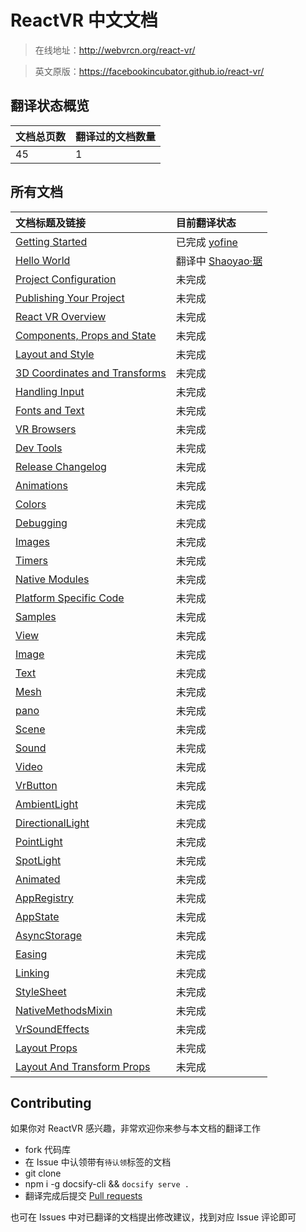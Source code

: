 # ReactVR 中文文档

> 在线地址：http://webvrcn.org/react-vr/

> 英文原版：https://facebookincubator.github.io/react-vr/

## 翻译状态概览

|  文档总页数 | 翻译过的文档数量 |
| :------| :------ |
| 45 | 1 |

## 所有文档

|  文档标题及链接 | 目前翻译状态 |
| :-------------- | :----------- |
| [Getting Started](http://webvrcn.org/react-vr/#/getting-started) |  已完成 [yofine](https://github.com/yofine) |
| [Hello World](http://webvrcn.org/react-vr/#/hello-world) |   翻译中 [Shaoyao·琚](https://github.com/juzhiyuan) |
| [Project Configuration](http://webvrcn.org/react-vr/#/project-configuration) |  未完成 |
| [Publishing Your Project](http://webvrcn.org/react-vr/#/publishing) |  未完成 |
| [React VR Overview](http://webvrcn.org/react-vr/#/react-vroverview) |  未完成 |
| [Components, Props and State](http://webvrcn.org/react-vr/#/components-props-and-state) |  未完成 |
| [Layout and Style](http://webvrcn.org/react-vr/#/layout-and-style) |  未完成 |
| [3D Coordinates and Transforms](http://webvrcn.org/react-vr/#/3dcoordinates-and-transforms) |  未完成 |
| [Handling Input](http://webvrcn.org/react-vr/#/input) |  未完成 |
| [Fonts and Text](http://webvrcn.org/react-vr/#/fonts) |  未完成 |
| [VR Browsers](http://webvrcn.org/react-vr/#/vrbrowsers) |  未完成 |
| [Dev Tools](http://webvrcn.org/react-vr/#/dev-tools) |  未完成 |
| [Release Changelog](http://webvrcn.org/react-vr/#/release-change-log) |  未完成 |
| [Animations](http://webvrcn.org/react-vr/#/animations) |  未完成 |
| [Colors](http://webvrcn.org/react-vr/#/colors) |  未完成 |
| [Debugging](http://webvrcn.org/react-vr/#/debugging) |  未完成 |
| [Images](http://webvrcn.org/react-vr/#/images) |  未完成 |
| [Timers](http://webvrcn.org/react-vr/#/timers) |  未完成 |
| [Native Modules](http://webvrcn.org/react-vr/#/native-modules) |  未完成 |
| [Platform Specific Code](http://webvrcn.org/react-vr/#/platform-specific-information) |  未完成 |
| [Samples](http://webvrcn.org/react-vr/#/samples) |  未完成 |
| [View](http://webvrcn.org/react-vr/#/view) |  未完成 |
| [Image](http://webvrcn.org/react-vr/#/image) |  未完成 |
| [Text](http://webvrcn.org/react-vr/#/text) |  未完成 |
| [Mesh](http://webvrcn.org/react-vr/#/mesh) |  未完成 |
| [pano](http://webvrcn.org/react-vr/#/pano) |  未完成 |
| [Scene](http://webvrcn.org/react-vr/#/scene) |  未完成 |
| [Sound](http://webvrcn.org/react-vr/#/sound) |  未完成 |
| [Video](http://webvrcn.org/react-vr/#/video) |  未完成 |
| [VrButton](http://webvrcn.org/react-vr/#/vrbutton) |  未完成 |
| [AmbientLight](http://webvrcn.org/react-vr/#/ambientlight) |  未完成 |
| [DirectionalLight](http://webvrcn.org/react-vr/#/directionallight) |  未完成 |
| [PointLight](http://webvrcn.org/react-vr/#/pointlight) |  未完成 |
| [SpotLight](http://webvrcn.org/react-vr/#/spotlight) |  未完成 |
| [Animated](http://webvrcn.org/react-vr/#/animated) |  未完成 |
| [AppRegistry](http://webvrcn.org/react-vr/#/appregistry) |  未完成 |
| [AppState](http://webvrcn.org/react-vr/#/appstate) |  未完成 |
| [AsyncStorage](http://webvrcn.org/react-vr/#/asyncstorage) |  未完成 |
| [Easing](http://webvrcn.org/react-vr/#/easing) |  未完成 |
| [Linking](http://webvrcn.org/react-vr/#/linking) |  未完成 |
| [StyleSheet](http://webvrcn.org/react-vr/#/stylesheet) |  未完成 |
| [NativeMethodsMixin](http://webvrcn.org/react-vr/#/nativemethodsmixin) |  未完成 |
| [VrSoundEffects](http://webvrcn.org/react-vr/#/vrsoundeffects) |  未完成 |
| [Layout Props](http://webvrcn.org/react-vr/#/layout-props) |  未完成 |
| [Layout And Transform Props](http://webvrcn.org/react-vr/#/layout-and-transform-props) |  未完成 |

## Contributing
如果你对 ReactVR 感兴趣，非常欢迎你来参与本文档的翻译工作
- fork 代码库
- 在 Issue 中认领带有`待认领`标签的文档
- git clone 
- npm i -g docsify-cli && `docsify serve .`
- 翻译完成后提交 [Pull requests](https://github.com/yofine/ReactVR-docs-zh-cn/pulls)

也可在 Issues 中对已翻译的文档提出修改建议，找到对应 Issue 评论即可
